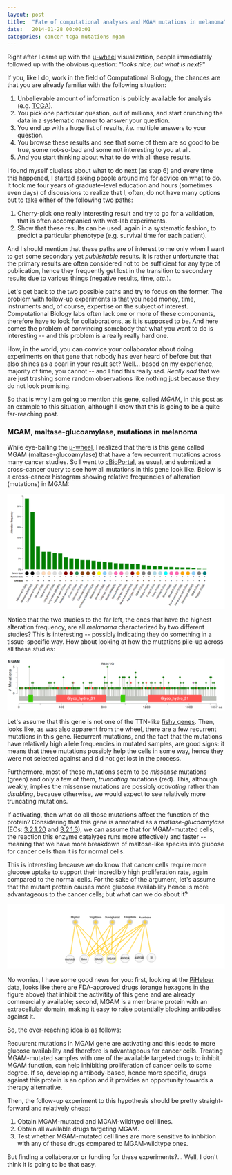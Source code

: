 ```yaml
---
layout: post
title:  "Fate of computational analyses and MGAM mutations in melanoma"
date:   2014-01-28 00:00:01
categories: cancer tcga mutations mgam 
---
```


Right after I came up with the [μ-wheel](http://ergoso.me/metabolism/cancer/tcga/mutations/2014/01/08/muwheel.html) visualization,
people immediately followed up with the obvious question: "*looks nice, but what is next?*"

If you, like I do, work in the field of Computational Biology, the chances are that you are already familiar with the following situation:

1. Unbelievable amount of information is publicly available for analysis (e.g. [TCGA](http://cancergenome.nih.gov/)).
2. You pick one particular question, out of millions, and start crunching the data in a systematic manner to answer your question.
3. You end up with a huge list of results, *i.e.* multiple answers to your question.
4. You browse these results and see that some of them are so good to be true, some not-so-bad and some not interesting to you at all.
5. And you start thinking about what to do with all these results.

I found myself clueless about what to do next (as step 6) and every time this happened, I started asking people around me for advice on what to do.
It took me four years of graduate-level education and hours (sometimes even days) of discussions to realize that I, often, do not have many options but to take either of the following two paths:

1. Cherry-pick one really interesting result and try to go for a validation, that is often accompanied with wet-lab experiments.
2. Show that these results can be used, again in a systematic fashion, to predict a particular phenotype (e.g. survival time for each patient).

And I should mention that these paths are of interest to me only when I want to get some secondary yet *publishable* results.
It is rather unfortunate that the primary results are often considered not to be sufficient for any type of publication,
hence they frequently get lost in the transition to secondary results due to various things (negative results, time, *etc.*).

Let's get back to the two possible paths and try to focus on the former. 
The problem with follow-up experiments is that you need money, time, instruments and, of course, expertise on the subject of interest.
Computational Biology labs often lack one or more of these components, therefore have to look for collaborations, as it is supposed to be.
And here comes the problem of convincing somebody that what you want to do is interesting -- and this problem is a really really hard one.

How, in the world, you can convice your collaborator about doing experiments on that gene that nobody has ever heard of before but that also shines as a pearl in your result set?
Well... based on my experience, majority of time, you cannot -- and I find this really sad.
*Really sad* that we are just trashing some random observations like nothing just because they do not look promising.

So that is why I am going to mention this gene, called *MGAM*, in this post as an example to this situation, although I know that this is going to be a quite far-reaching post.

### MGAM, maltase-glucoamylase, mutations in melanoma
While eye-balling the [μ-wheel](http://ergoso.me/metabolism/cancer/tcga/mutations/2014/01/08/muwheel.html),
I realized that there is this gene called MGAM (maltase-glucoamylase) that have a few recurrent mutations across many cancer studies.
So I went to [cBioPortal](http://cbioportal.org), as usual, and submitted a cross-cancer query to see how all mutations in this gene look like.
Below is a cross-cancer histogram showing relative frequencies of alteration (mutations) in MGAM:

[![MGAM cross-cancer mutation histogram](/img/mgam-crosscancer-histogram.png)](http://bit.ly/LkstgY)

Notice that the two studies to the far left, the ones that have the highest alteration frequency, are all *melanoma* characterized by two different studies?
This is interesting -- possibly indicating they do something in a tissue-specific way.
How about looking at how the mutations pile-up across all these studies:

[![MGAM cross-cancer mutation pile-ups](/img/mgam-crosscancer-mutations.png)](http://bit.ly/LkstgY)

Let's assume that this gene is not one of the TTN-like [fishy genes](http://www.genome.gov/multimedia/slides/tcga1/tcga1_lawrence.pdf).
Then, looks like, as was also apparent from the wheel, there are a few recurrent mutations in this gene.
Recurrent mutations, and the fact that the mutations have relatively high allele frequencies in mutated samples, are good signs:
it means that these mutations possibly help the cells in some way, hence they were not selected against and did not get lost in the process.

Furthermore, most of these mutations seem to be *missense* mutations (green) and only a few of them, *truncating* mutations (red).
This, although weakly, implies the missense mutations are possibly *activating* rather than *disabling*,
because otherwise, we would expect to see relatively more truncating mutations.

If activating, then what do all those mutations affect the function of the protein?
Considering that this gene is annotated as a *maltase-glucoamylase* (ECs: [3.2.1.20](http://www.kegg.jp/dbget-bin/www_bget?ec:3.2.1.20) and [3.2.1.3](http://www.kegg.jp/dbget-bin/www_bget?ec:3.2.1.3)),
we can assume that for MGAM-mutated cells, the reaction this enzyme catalyzes runs more effectively and faster
-- meaning that we have more breakdown of maltose-like species into glucose for cancer cells than it is for normal cells.

This is interesting because we do know that cancer cells require more glucose uptake to support their incredibly high proliferation rate, again compared to the normal cells.
For the sake of the argument, let's assume that the mutant protein causes more glucose availability hence is more advantageous to the cancer cells;
but what can we do about it?

[![MGAM-targeting drugs](/img/mgam-drugs.png)](http://bitbucket.org/armish/pihelper)

No worries, I have some good news for you:
first, looking at the [PiHelper](http://bitbucket.org/armish/pihelper) data, looks like there are FDA-approved drugs (orange hexagons in the figure above) that inhibit the activitity of this gene and are already commercially available;
second, MGAM is a membrane protein with an extracellular domain, making it easy to raise potentially blocking antibodies against it.
 
So, the over-reaching idea is as follows:

<div class="quote">
Recuurent mutations in MGAM gene are activating and this leads to more glucose availability 
and therefore is advantageous for cancer cells. Treating MGAM-mutated 
samples with one of the available targeted drugs to inhibit MGAM function, 
can help inhibiting proliferation of cancer cells to some degree. If so, developing antibody-based,
hence more specific, drugs against this protein is an option and it provides an 
opportunity towards a therapy alternative.
</div>

Then, the follow-up experiment to this hypothesis should be pretty straight-forward and relatively cheap:

1. Obtain MGAM-mutated and MGAM-wildtype cell lines.
2. Obtain all available drugs targeting MGAM.
3. Test whether MGAM-mutated cell lines are more sensitive to inhbition with any of these drugs compared to MGAM-wildtype ones.

But finding a collaborator or funding for these experiments?... 
Well, I don't think it is going to be that easy.

